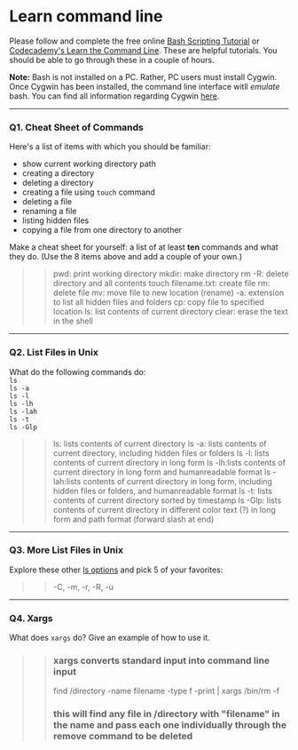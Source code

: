 # Learn command line

Please follow and complete the free online [Bash Scripting Tutorial](https://ryanstutorials.net/bash-scripting-tutorial/) or [Codecademy's Learn the Command Line](https://www.codecademy.com/learn/learn-the-command-line). These are helpful tutorials. You should be able to go through these in a couple of hours.

**Note:** Bash is not installed on a PC. Rather, PC users must install Cygwin. Once Cygwin has been installed, the command line interface witll _emulate_ bash. You can find all information regarding Cygwin [here](https://www.cygwin.com/).

---

### Q1.  Cheat Sheet of Commands  

Here's a list of items with which you should be familiar:  
* show current working directory path
* creating a directory
* deleting a directory
* creating a file using `touch` command
* deleting a file
* renaming a file
* listing hidden files
* copying a file from one directory to another

Make a cheat sheet for yourself: a list of at least **ten** commands and what they do.  (Use the 8 items above and add a couple of your own.)  

> > pwd: print working directory
> > mkdir: make directory
> > rm -R: delete directory and all contents
> > touch filename.txt: create file
> > rm: delete file
> > mv: move file to new location (rename)
> > -a: extension to list all hidden files and folders
> > cp: copy file to specified location
> > ls: list contents of current directory
> > clear: erase the text in the shell


---

### Q2.  List Files in Unix   

What do the following commands do:  
`ls`  
`ls -a`  
`ls -l`  
`ls -lh`  
`ls -lah`  
`ls -t`  
`ls -Glp`  

> > ls: lists contents of current directory
> > ls -a: lists contents of current directory, including hidden files or folders
> > ls -l: lists contents of current directory in long form
> > ls -lh:lists contents of current directory in long form and humanreadable format
> > ls -lah:lists contents of current directory in long form, including hidden files or folders, and humanreadable format
> > ls -t: lists contents of current directory sorted by timestamp
> > ls -Glp: lists contents of current directory in different color text (?) in long form and path format (forward slash at end)

---

### Q3.  More List Files in Unix  

Explore these other [ls options](http://www.techonthenet.com/unix/basic/ls.php) and pick 5 of your favorites:

> > -C, -m, -r, -R, -u

---

### Q4.  Xargs   

What does `xargs` do? Give an example of how to use it.

> > ### xargs converts standard input into command line input
> > find /directory -name filename -type f -print | xargs /bin/rm -f 
> > ### this will find any file in /directory with "filename" in the name and pass each one individually through the remove command to be deleted
